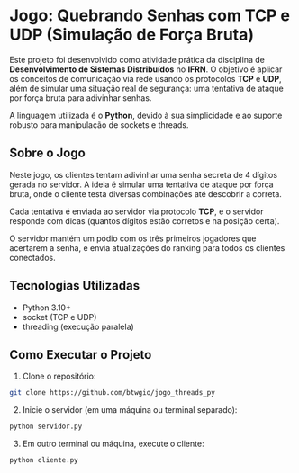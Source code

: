 # Jogo: Quebrando Senhas com TCP e UDP (Simulação de Força Bruta)

Este projeto foi desenvolvido como atividade prática da disciplina de **Desenvolvimento de Sistemas Distribuídos** no **IFRN**. O objetivo é aplicar os conceitos de comunicação via rede usando os protocolos **TCP** e **UDP**, além de simular uma situação real de segurança: uma tentativa de ataque por força bruta para adivinhar senhas.

A linguagem utilizada é o **Python**, devido à sua simplicidade e ao suporte robusto para manipulação de sockets e threads.


## Sobre o Jogo

Neste jogo, os clientes tentam adivinhar uma senha secreta de 4 dígitos gerada no servidor. A ideia é simular uma tentativa de ataque por força bruta, onde o cliente testa diversas combinações até descobrir a correta.

Cada tentativa é enviada ao servidor via protocolo **TCP**, e o servidor responde com dicas (quantos dígitos estão corretos e na posição certa).

O servidor mantém um pódio com os três primeiros jogadores que acertarem a senha, e envia atualizações do ranking para todos os clientes conectados.


## Tecnologias Utilizadas

- Python 3.10+
- socket (TCP e UDP)
- threading (execução paralela)

## Como Executar o Projeto

1. Clone o repositório:

```bash
git clone https://github.com/btwgio/jogo_threads_py
```
2. Inicie o servidor (em uma máquina ou terminal separado):
```bash
python servidor.py
```
3. Em outro terminal ou máquina, execute o cliente:
```bash
python cliente.py
```
